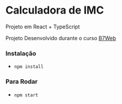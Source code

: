 # Calculadora de IMC

Projeto em React + TypeScript

Projeto Desenvolvido durante o curso [B7Web](https://b7web.com.br)

### Instalação

- `npm install`

### Para Rodar

- `npm start`